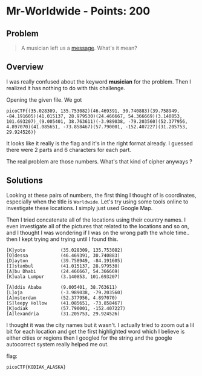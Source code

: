 # Mr-Worldwide - Points: 200

## Problem

> A musician left us a [message](https://2019shell1.picoctf.com/static/46e165b0a953075440f3a544fdb4cff1/message.txt). What's it mean?

## Overview

I was really confused about the keyword **musician** for the problem. Then I realized it has nothing to do with this challenge.   

Opening the given file. We got
```
picoCTF{(35.028309, 135.753082)(46.469391, 30.740883)(39.758949, -84.191605)(41.015137, 28.979530)(24.466667, 54.366669)(3.140853, 101.693207)_(9.005401, 38.763611)(-3.989038, -79.203560)(52.377956, 4.897070)(41.085651, -73.858467)(57.790001, -152.407227)(31.205753, 29.924526)}
```
It looks like it really is the flag and it's in the right format already. I guessed there were 2 parts and 6 characters for each part.

The real problem are those numbers. What's that kind of cipher anyways ?

## Solutions

Looking at these pairs of numbers, the first thing I thought of is coordinates, especially when the title is ```Worldwide```. Let's try using some tools online to investigate these locations. I simply just used Google Map.

Then I tried concatenate all of the locations using their country names. I even investigate all of the pictures that related to the locations and so on, and I thought I was wondering if I was on the wrong path the whole time.. then I kept trying and trying until I found this. 

```
[K]yoto             (35.028309, 135.753082)
[O]dessa            (46.469391, 30.740883)
[D]ayton            (39.758949, -84.191605)
[I]stanbul          (41.015137, 28.979530)
[A]bu Dhabi         (24.466667, 54.366669)
[K]uala Lumpur      (3.140853, 101.693207)
_
[A]ddis Ababa       (9.005401, 38.763611)
[L]oja              (-3.989038, -79.203560)
[A]msterdam         (52.377956, 4.897070)
[S]leepy Hollow     (41.085651, -73.858467)
[K]odiak            (57.790001, -152.407227)
[A]lexandria        (31.205753, 29.924526)
```
I thought it was the city names but it wasn't. I actually tried to zoom out a lil bit for each location and get the first highlighted word which I believe is either cities or regions then I googled for the string and the google autocorrect system really helped me out.

flag:
```
picoCTF{KODIAK_ALASKA}
```
